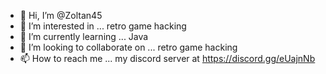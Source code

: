 - 👋 Hi, I’m @Zoltan45
- 👀 I’m interested in ...  retro game hacking
- 🌱 I’m currently learning ...  Java
- 💞️ I’m looking to collaborate on ...  retro game hacking
- 📫 How to reach me ...  my discord server at https://discord.gg/eUajnNb

<!---
Zoltan45/Zoltan45 is a ✨ special ✨ repository because its `README.md` (this file) appears on your GitHub profile.
You can click the Preview link to take a look at your changes.
--->
